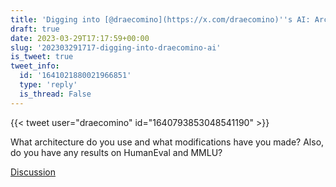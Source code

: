 ```yaml
---
title: 'Digging into [@draecomino](https://x.com/draecomino)''s AI: Architecture and Results'
draft: true
date: 2023-03-29T17:17:59+00:00
slug: '202303291717-digging-into-draecomino-ai'
is_tweet: true
tweet_info:
  id: '1641021880021966851'
  type: 'reply'
  is_thread: False
---
```




{{< tweet user="draecomino" id="1640793853048541190" >}}

What architecture do you use and what modifications have you made? Also, do you have any results on HumanEval and MMLU?

[Discussion](https://x.com/sytelus/status/1641021880021966851)
